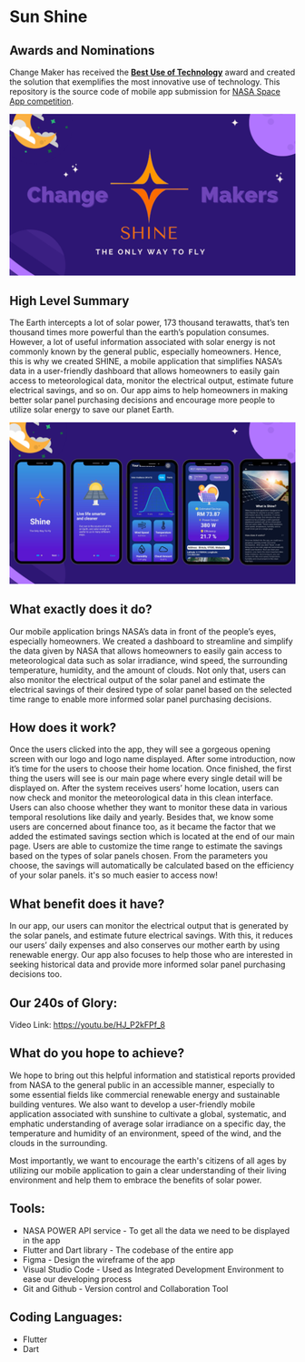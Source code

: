# Sun Shine

## Awards and Nominations

Change Maker has received the [**Best Use of Technology**](https://2021.spaceappschallenge.org/challenges/statements/you-are-my-sunshine/teams/change-maker/project) award and created the solution that exemplifies the most innovative use of technology. This repository is the source code of mobile app submission for [NASA Space App competition](https://2021.spaceappschallenge.org/challenges/statements/you-are-my-sunshine/details). 

![image](./assets/images/Change_Maker.png)
## High Level Summary 
The Earth intercepts a lot of solar power, 173 thousand terawatts, that’s ten thousand times more powerful than the earth’s population consumes. However, a lot of useful information associated with solar energy is not commonly known by the general public, especially homeowners. Hence, this is why we created SHINE, a mobile application that simplifies NASA’s data in a user-friendly dashboard that allows homeowners to easily gain access to meteorological data, monitor the electrical output, estimate future electrical savings, and so on. Our app aims to help homeowners in making better solar panel purchasing decisions and encourage more people to utilize solar energy to save our planet Earth.

![image](./assets/images/Change_Maker_Website_Description_Image.png)
## What exactly does it do?
Our mobile application brings NASA’s data in front of the people’s eyes, especially homeowners. We created a dashboard to streamline and simplify the data given by NASA that allows homeowners to easily gain access to meteorological data such as solar irradiance, wind speed, the surrounding temperature, humidity, and the amount of clouds. Not only that, users can also monitor the electrical output of the solar panel and estimate the electrical savings of their desired type of solar panel based on the selected time range to enable more informed solar panel purchasing decisions.

## How does it work?
Once the users clicked into the app, they will see a gorgeous opening screen with our logo and logo name displayed. After some introduction, now it’s time for the users to choose their home location. Once finished, the first thing the users will see is our main page where every single detail will be displayed on. After the system receives users’ home location, users can now check and monitor the meteorological data in this clean interface. Users can also choose whether they want to monitor these data in various temporal resolutions like daily and yearly. Besides that, we know some users are concerned about finance too, as it became the factor that we added the estimated savings section which is located at the end of our main page. Users are able to customize the time range to estimate the savings based on the types of solar panels chosen. From the parameters you choose, the savings will automatically be calculated based on the efficiency of your solar panels. it's so much easier to access now!

## What benefit does it have?
In our app, our users can monitor the electrical output that is generated by the solar panels, and estimate future electrical savings. With this, it reduces our users’ daily expenses and also conserves our mother earth by using renewable energy. Our app also focuses to help those who are interested in seeking historical data and provide more informed solar panel purchasing decisions too.

## Our 240s of Glory:
Video Link: https://youtu.be/HJ_P2kFPf_8

## What do you hope to achieve?
We hope to bring out this helpful information and statistical reports provided from NASA to the general public in an accessible manner, especially to some essential fields like commercial renewable energy and sustainable building ventures. We also want to develop a user-friendly mobile application associated with sunshine to cultivate a global, systematic, and emphatic understanding of average solar irradiance on a specific day, the temperature and humidity of an environment, speed of the wind, and the clouds in the surrounding.

Most importantly, we want to encourage the earth's citizens of all ages by utilizing our mobile application to gain a clear understanding of their living environment and help them to embrace the benefits of solar power.

## Tools:
- NASA POWER API service - To get all the data we need to be displayed in the app
- Flutter and Dart library - The codebase of the entire app 
- Figma - Design the wireframe of the app
- Visual Studio Code - Used as Integrated Development Environment to ease our developing process
- Git and Github - Version control and Collaboration Tool 

## Coding Languages:
- Flutter
- Dart


